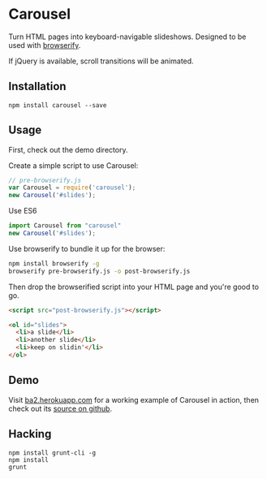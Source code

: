 # Carousel

Turn HTML pages into keyboard-navigable slideshows. Designed to be used with [browserify](http://browserify.org/).

If jQuery is available, scroll transitions will be animated.

## Installation

```
npm install carousel --save
```

## Usage

First, check out the demo directory.

Create a simple script to use Carousel:

```js
// pre-browserify.js
var Carousel = require('carousel');
new Carousel('#slides');
```

Use ES6 

```js
import Carousel from "carousel"
new Carousel('#slides');
```

Use browserify to bundle it up for the browser:

```sh
npm install browserify -g
browserify pre-browserify.js -o post-browserify.js
```

Then drop the browserified script into your HTML page and you're good to go.

```html
<script src="post-browserify.js"></script>

<ol id="slides">
  <li>a slide</li>
  <li>another slide</li>
  <li>keep on slidin'</li>
</ol>
```

## Demo

Visit [ba2.herokuapp.com](http://ba2.herokuapp.com) for a
working example of Carousel in action, then check out its [source on github](https://github.com/zeke/ba2#readme).

## Hacking

```
npm install grunt-cli -g
npm install
grunt
```